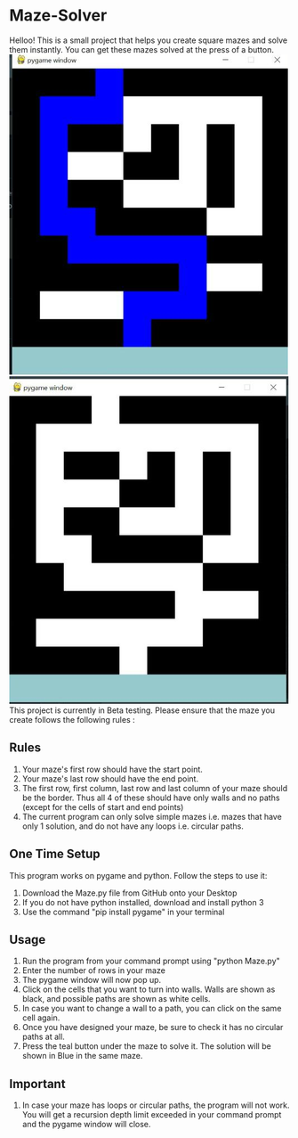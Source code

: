 # Maze-Solver

Helloo!
This is a small project that helps you create square mazes and solve them instantly. You can get these mazes solved at the press of a button.  
![Design Your Maze](https://github.com/astitva1905/Maze-Solver/blob/master/Solved.jpeg)
![See it get solved](https://github.com/astitva1905/Maze-Solver/blob/master/Unsolved.jpeg)
This project is currently in Beta testing. 
Please ensure that the maze you create follows the following rules :

## Rules
1. Your maze's first row should have the start point. 
2. Your maze's last row should have the end point. 
3. The first row, first column, last row and last column of your maze should be the border.
Thus all 4 of these should have only walls and no paths (except for the cells of start and end points)
4. The current program can only solve simple mazes i.e. mazes that have only 1 solution, and do not have 
any loops i.e. circular paths. 

## One Time Setup 
This program works on pygame and python. Follow the steps to use it:
1. Download the Maze.py file from GitHub onto your Desktop
2. If you do not have python installed, download and install python 3
3. Use the command "pip install pygame" in your terminal


## Usage
1. Run the program from your command prompt using "python Maze.py"
2. Enter the number of rows in your maze 
3. The pygame window will now pop up. 
4. Click on the cells that you want to turn into walls. 
Walls are shown as black, and possible paths are shown as white cells.
5. In case you want to change a wall to a path, you can click on the same cell again. 
6. Once you have designed your maze, be sure to check it has no circular paths at all. 
7. Press the teal button under the maze to solve it. 
The solution will be shown in Blue in the same maze. 

## Important 
1. In case your maze has loops or circular paths, the program will not work. 
You will get a recursion depth limit exceeded in your command prompt and the pygame window will close.

